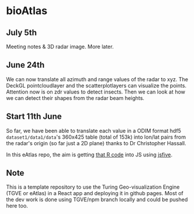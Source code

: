 # bioAtlas 

## July 5th

Meeting notes & 3D radar image. More later.


## June 24th

We can now translate all azimuth and range values of the radar to xyz. The DeckGL pointcloudlayer and the scatterplotlayers can visualize the points. Attention now is on zdr values to detect insects. Then we can look at how we can detect their shapes from the radar beam heights. 

## Start 11th June
So far, we have been able to translate each value in a ODIM format hdf5 `dataset1/data1/data`'s 360x425 table (total of 153k) into lon/lat pairs from the radar's origin (so far just a 2D plane) thanks to Dr Christopher Hassall.

In this eAtlas repo, the aim is getting [that R code](https://github.com/biodar/bdformats/blob/e77bee40fb6ebf5e76cd9c68691d0c67f3d110fa/Reading%20HDF5%20in%20R.R) into JS using [jsfive](https://github.com/usnistgov/jsfive).

## Note
This is a template repository to use the Turing Geo-visualization Engine (TGVE or eAtlas) in a React app and deploying it in github pages. Most of the dev work is done using TGVE/npm branch locally and could be pushed here too.

